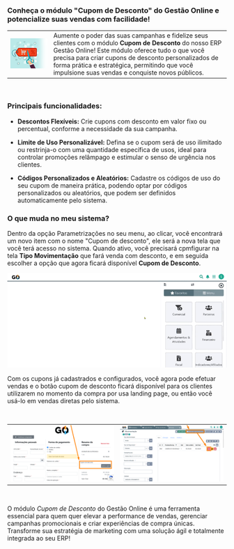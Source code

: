 ### Conheça o módulo "Cupom de Desconto" do Gestão Online e potencialize suas vendas com facilidade!

| | |
|-|-|
|![](https://github.com/Gestao-Online/public-docs/blob/5535479321a7865755cb5c793214b6662510bbe1/erp-v2/marketplace/extensions/br.com.gestao-online.module.cupom-desconto/assets/modulo_cupom_desconto_02.png?raw=true) |Aumente o poder das suas campanhas e fidelize seus clientes com o módulo **Cupom de Desconto** do nosso ERP Gestão Online! Este módulo oferece tudo o que você precisa para criar cupons de desconto personalizados de forma prática e estratégica, permitindo que você impulsione suas vendas e conquiste novos públicos.|

<br>

### Principais funcionalidades:

* **Descontos Flexíveis:** Crie cupons com desconto em valor fixo ou percentual, conforme a necessidade da sua campanha.

* **Limite de Uso Personalizável:** Defina se o cupom será de uso ilimitado ou restrinja-o com uma quantidade específica de usos, ideal para controlar promoções relâmpago e estimular o senso de urgência nos clientes.

* **Códigos Personalizados e Aleatórios:** Cadastre os códigos de uso do seu cupom de maneira prática, podendo optar por códigos personalizados ou aleatórios, que podem ser definidos automaticamente pelo sistema.

### O que muda no meu sistema?

Dentro da opção Parametrizações no seu menu, ao clicar, você encontrará um novo item com o nome "Cupom de desconto", ele será a nova tela que você terá acesso no sistema. Quando ativo, você precisará cpmfigurar na tela **Tipo Movimentação** que fará venda com desconto, e em seguida escolher a opção que agora ficará disponível **Cupom de Desconto**.

![](https://github.com/Gestao-Online/public-docs/blob/b69aefa32475b8554119a3a118f8fc721068da88/erp-v2/marketplace/extensions/br.com.gestao-online.module.cupom-desconto/assets/modulo_cupom_desconto_03.gif?raw=true)

Com os cupons já cadastrados e configurados, você agora pode efetuar vendas e o botão cupom de desconto ficará disponível para os clientes utilizarem no momento da compra por usa landing page, ou então você usá-lo em vendas diretas pelo sistema.

<br>

| | |
|-|-|
|![](https://github.com/Gestao-Online/public-docs/blob/b69aefa32475b8554119a3a118f8fc721068da88/erp-v2/marketplace/extensions/br.com.gestao-online.module.cupom-desconto/assets/modulo_cupom_desconto_03.png?raw=true) |![](https://github.com/Gestao-Online/public-docs/blob/b69aefa32475b8554119a3a118f8fc721068da88/erp-v2/marketplace/extensions/br.com.gestao-online.module.cupom-desconto/assets/modulo_cupom_desconto_04.png?raw=true) |

<br>

O módulo *Cupom de Desconto* do Gestão Online é uma ferramenta essencial para quem quer elevar a performance de vendas, gerenciar campanhas promocionais e criar experiências de compra únicas. Transforme sua estratégia de marketing com uma solução ágil e totalmente integrada ao seu ERP!